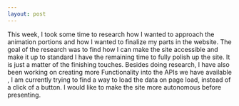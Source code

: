 ```yaml
---
layout: post
---
```


This week, I took some time to research how I wanted to approach the animation portions and how I wanted to finalize my parts in the website. The goal of the research was to find how I can make the site accessible and make it up to standard
I have the remaining time to fully polish up the site. It is just a matter of the finishing touches. Besides doing research, I have also been working on creating more
Functionality into the APIs we have available , I am currently trying to find a way to load the data on page load, instead of a click of a button. I would like to make the site more autonomous before presenting.
